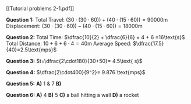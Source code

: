 [[Tutorial problems 2-1.pdf]]

**Question 1:**
Total Travel: $(30\cdot(30\cdot60)) + (40\cdot(15\cdot60))= 90000\text{m}$
Displacement: $(30\cdot(30\cdot60))-(40\cdot(15\cdot60))= 18000\text{m}$

**Question 2:**
Total Time: $\dfrac{10}{2} + \dfrac{6}{6} + 4 + 6 =16\text{s}$
Total Distance: $10+6+6\cdot4=40\text{m}$
Average Speed: $\dfrac{17.5}{40}=2.5\text{mps}$

**Question 3:**
$t=\dfrac{2\cdot180}{30+50}= 4.5\text{ s}$

**Question 4:**
$\dfrac{2\cdot400}{9^2}= 9.876 \text{mps}$

**Question 5:**
**A)** 1 & 7
**B)** 

**Question 6:**
**A)** 4
**B)** 5
**C)** a ball hitting a wall
**D)** a rocket